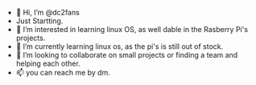 - 👋 Hi, I’m @dc2fans
- Just Startting.
- 👀 I’m interested in learning linux OS, as well dable in the Rasberry Pi's projects.
- 🌱 I’m currently learning linux os, as the pi's is still out of stock.
- 💞️ I’m looking to collaborate on small projects or finding a team and helping each other.
- 📫 you can reach me by dm.

<!---
dc2fans/dc2fans is a ✨ special ✨ repository because its `README.md` (this file) appears on your GitHub profile.
You can click the Preview link to take a look at your changes.
--->
